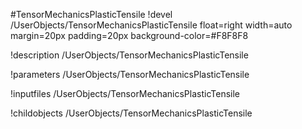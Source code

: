 <!-- MOOSE Object Documentation Stub: Remove this when content is added. -->
#TensorMechanicsPlasticTensile
!devel /UserObjects/TensorMechanicsPlasticTensile float=right width=auto margin=20px padding=20px background-color=#F8F8F8

!description /UserObjects/TensorMechanicsPlasticTensile

!parameters /UserObjects/TensorMechanicsPlasticTensile

!inputfiles /UserObjects/TensorMechanicsPlasticTensile

!childobjects /UserObjects/TensorMechanicsPlasticTensile
